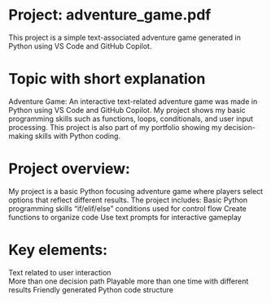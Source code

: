 # Project: adventure_game.pdf

This project is a simple text-associated adventure game generated in Python using VS Code and GitHub Copilot.

# Topic with short explanation
Adventure Game: 
An interactive text-related adventure game was made in Python using VS Code and GitHub Copilot. My project shows my basic programming skills such as functions, loops, conditionals, 
and user input processing. This project is also part of my portfolio showing my decision-making skills with Python coding. 

# Project overview:
My project is a basic Python focusing adventure game where players select options that reflect different results. The project includes:
Basic Python programming skills
“if/elif/else” conditions used for control flow
Create functions to organize code
Use text prompts for interactive gameplay

# Key elements:

Text related to user interaction  
More than one decision path
Playable more than one time with different results 
Friendly generated Python code structure


